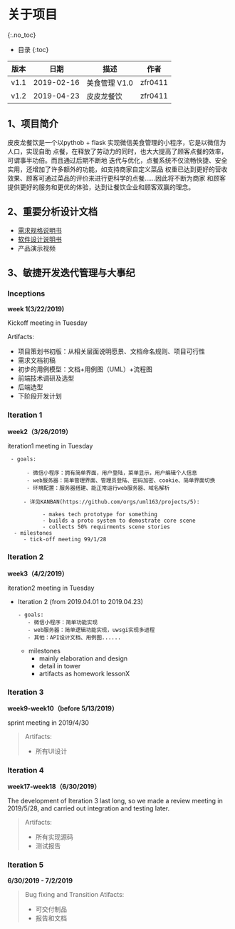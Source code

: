 # 关于项目
{:.no_toc}

* 目录
{:toc}

| 版本	|日期  | 描述	|作者
|------|-----------|-----|---
|v1.1|	2019-02-16|	美食管理 V1.0	|zfr0411|
|v1.2|  2019-04-23| 皮皮龙餐饮| zfr0411|


## 1、项目简介
皮皮龙餐饮是一个以pythob + flask 实现微信美食管理的小程序，它是以微信为人口，实现自助
点餐，在释放了劳动力的同时，也大大提高了顾客点餐的效率，可谓事半功倍。而且通过后期不断地
迭代与优化，点餐系统不仅流畅快捷、安全实用，还增加了许多额外的功能，如支持商家自定义菜品
权重已达到更好的营收效果、顾客可通过菜品的评价来进行更科学的点餐......因此将不断为商家
和顾客提供更好的服务和更优的体验，达到让餐饮企业和顾客双赢的理念。

## 2、重要分析设计文档
* [需求规格说明书](6-requirement_specification.md)
* [软件设计说明书](soft_design.md)
* 产品演示视频

## 3、敏捷开发迭代管理与大事纪
### Inceptions
**week 1(3/22/2019)**

Kickoff meeting in Tuesday 

Artifacts:

- 项目策划书初版：从相关层面说明愿景、文档命名规则、项目可行性
- 需求文档初稿
- 初步的用例模型：文档+用例图（UML）+流程图
- 前端技术调研及选型
- 后端选型
- 下阶段开发计划

### Iteration 1

**week2（3/26/2019）**

iteration1 meeting in Tuesday

     - goals:

          - 微信小程序：拥有简单界面，用户登陆，菜单显示，用户编辑个人信息
          - web服务器：简单管理界面、管理员登陆、密码加密、cookie、简单界面切换
          - 环境配置：服务器搭建、能正常运行web服务器、域名解析

         - 详见KANBAN(https://github.com/orgs/uml163/projects/5):

               - makes tech prototype for something
               - builds a proto system to demostrate core scene
               - collects 50% requirments scene stories
      - milestones
         - tick-off meeting 99/1/28
     
     
### Iteration 2
 
 **week3（4/2/2019）**
 
 iteration2 meeting in Tuesday

* Iteration 2 (from 2019.04.01 to 2019.04.23)

      - goals:
         - 微信小程序：简单功能实现
         - web服务器：简单逻辑功能实现，uwsgi实现多进程
         - 其他：API设计文档、用例图......
     - milestones
         - mainly elaboration and design
         - detail in tower
         - artifacts as homework lessonX

### Iteration 3

**week9-week10（before 5/13/2019）**

sprint meeting in 2019/4/30

> Artifacts:
> - 所有UI设计

### Iteration 4

**week17-week18（6/30/2019）**

The development of Iteration 3 last long, so we made a review meeting in 2019/5/28, and carried out integration and testing later.

> Artifacts:
> - 所有实现源码
> - 测试报告

### Iteration 5

**6/30/2019 - 7/2/2019**

> Bug fixing and Transition
> Atifacts:
> - 可交付制品
> - 报告和文档


